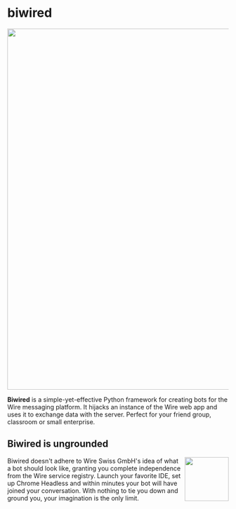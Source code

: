 # biwired

<p align="center"><img src="https://mssnt.pl/misc/github/biwired.png" width="824"></p>

**Biwired** is a simple-yet-effective Python framework for creating bots for the Wire messaging platform. It hijacks an instance of the Wire web app and uses it to exchange data with the server. Perfect for your friend group, classroom or small enterprise.

## Biwired is ungrounded

<img src="https://mssnt.pl/misc/github/ungrounded.png" width="100" align="right">

Biwired doesn't adhere to Wire Swiss GmbH's idea of what a bot should look like, granting you complete independence from the Wire service registry. Launch your favorite IDE, set up Chrome Headless and within minutes your bot will have joined your conversation. With nothing to tie you down and ground you, your imagination is the only limit.
